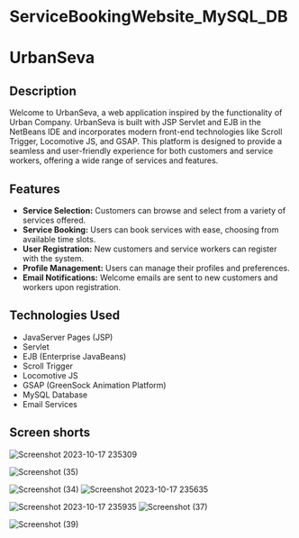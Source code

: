 # ServiceBookingWebsite_MySQL_DB
# UrbanSeva


## Description

Welcome to UrbanSeva, a web application inspired by the functionality of Urban Company. 
UrbanSeva is built with JSP Servlet and EJB in the NetBeans IDE and incorporates modern front-end technologies
like Scroll Trigger, Locomotive JS, and GSAP. This platform is designed to provide a seamless and user-friendly 
experience for both customers and service workers, offering a wide range of services and features.

## Features

- **Service Selection:** Customers can browse and select from a variety of services offered.
- **Service Booking:** Users can book services with ease, choosing from available time slots.
- **User Registration:** New customers and service workers can register with the system.
- **Profile Management:** Users can manage their profiles and preferences.
- **Email Notifications:** Welcome emails are sent to new customers and workers upon registration.

## Technologies Used

- JavaServer Pages (JSP)
- Servlet
- EJB (Enterprise JavaBeans)
- Scroll Trigger
- Locomotive JS
- GSAP (GreenSock Animation Platform)
- MySQL Database
- Email Services

## Screen shorts
![Screenshot 2023-10-17 235309](https://github.com/ankush-diwakar/ServiceBookingWebsite_MySQL_DB/assets/150348342/818bf271-61a5-43aa-b6d0-8680860350a1)

![Screenshot (35)](https://github.com/ankush-diwakar/ServiceBookingWebsite_MySQL_DB/assets/150348342/7c00192b-0945-40f9-9330-9cdf257bca63)

![Screenshot (34)](https://github.com/ankush-diwakar/ServiceBookingWebsite_MySQL_DB/assets/150348342/914b6dea-7732-4425-95a5-47845fa11121)
![Screenshot 2023-10-17 235635](https://github.com/ankush-diwakar/ServiceBookingWebsite_MySQL_DB/assets/150348342/021c421b-ef2c-4270-b939-01b440b7b8b2)

![Screenshot 2023-10-17 235935](https://github.com/ankush-diwakar/ServiceBookingWebsite_MySQL_DB/assets/150348342/d18d91d6-0750-4bd0-8447-3f866f12e05d)
![Screenshot (37)](https://github.com/ankush-diwakar/ServiceBookingWebsite_MySQL_DB/assets/150348342/aa0c8766-d46e-4692-a720-b046a2665ada)

![Screenshot (39)](https://github.com/ankush-diwakar/ServiceBookingWebsite_MySQL_DB/assets/150348342/8408c228-706c-431b-9fdb-5f954f2b3818)
